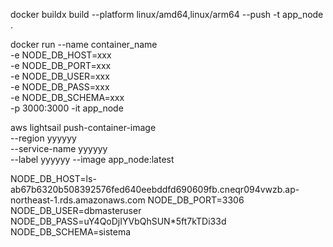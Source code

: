 docker buildx build --platform linux/amd64,linux/arm64 --push -t app_node .



docker run --name container_name \
 -e NODE_DB_HOST=xxx \
 -e NODE_DB_PORT=xxx \
 -e NODE_DB_USER=xxx \
 -e NODE_DB_PASS=xxx \
 -e NODE_DB_SCHEMA=xxx \
-p 3000:3000   -it app_node


aws lightsail push-container-image \
		--region yyyyyy \
		--service-name yyyyyy \
		--label yyyyyy --image app_node:latest



NODE_DB_HOST=ls-ab67b6320b508392576fed640eebddfd690609fb.cneqr094vwzb.ap-northeast-1.rds.amazonaws.com
NODE_DB_PORT=3306
NODE_DB_USER=dbmasteruser
NODE_DB_PASS=uY4QoDjIYVbQhSUN*5ft7kTDi33d
NODE_DB_SCHEMA=sistema